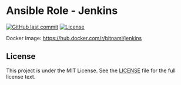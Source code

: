 # Ansible Role - Jenkins

[![GitHub last commit](https://img.shields.io/github/last-commit/ursinn/ansible-role-jenkins?logo=github&style=for-the-badge)](https://github.com/ursinn/ansible-role-jenkins/commits)
[![License](https://img.shields.io/github/license/ursinn/ansible-role-jenkins?style=for-the-badge)](https://github.com/ursinn/ansible-role-jenkins/blob/main/LICENSE)

Docker Image: https://hub.docker.com/r/bitnami/jenkins

## License

This project is under the MIT License. See the [LICENSE](https://github.com/ursinn/ansible-role-jenkins/blob/main/LICENSE) file for the full license text.
